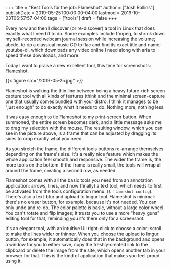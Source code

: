 +++
title = "Best Tools for the job: Flameshot"
author = ["Josh Rollins"]
publishDate = 2019-05-25T00:00:00-04:00
lastmod = 2019-10-03T06:57:57-04:00
tags = ["tools"]
draft = false
+++

Every now and then I discover (or re-discover) a tool in Linux that does exactly what I need it to do. Some examples include ffmpeg, to shrink down my self-recorded webcam journal session while increasing the volume; abcde, to rip a classical music CD to flac and find its exact title and name; youtube-dl, which downloads any video online I need along with aria to speed these downloads, and more.

Today I want to praise a new excellent tool, this time for screenshots: [Flameshot](https://flameshot.js.org/#/).

<!--more-->

{{< figure src="/2019-05-25.jpg" >}}

Flameshot is walking the thin line between being a heavy future-rich screen capture tool with all kinds of features (think  and the minimal screen-capture one that usually comes bundled with your distro. I think it manages to be "just enough" to do exactly what it needs to do. Nothing more, nothing less.

It was easy enough to tie Flameshot to my print-screen button. When summoned, the entire screen becomes dark, and a little message asks me to drag my selection with the mouse. The resulting window, which you can see in the picture above, is a frame that can be adjusted by dragging its sides to crop exactly what you need.

As you stretch the frame, the different tools buttons re-arrange themselves depending on the frame's size. It's a really nice feature which makes the whole application feel smooth and responsive. The wider the frame is, the more tools on the bottom. If the frame is really small, the tools will wrap all around the frame, creating a second row, as needed.

Flameshot comes with all the basic tools you need from an annotation application: arrows, lines, and now (finally) a text tool, which needs to first be activated from the tools configuration menu: (`$ flameshot config`). There's also a text-blur and upload to Imgur tool. Flameshot is minimal: there's no eraser button, for example, because it's not needed. You can only undo and re-do. The color palette is basic, without a large color wheel. You can't rotate and flip images; it trusts you to use a more "heavy guns" editing tool for that, reminding you it's there only for a screenshot.

It's an elegant tool, with an intuitive UI: right-click to choose a color; scroll to make the lines wider or thinner. When you choose the upload to Imgur button, for example, it automatically does that in the background and opens a window for you to either save, copy the freshly-created link to the clipboard or delete the image from the site, which opens another tab in your browser for that. This is the kind of application that makes you feel proud using it.